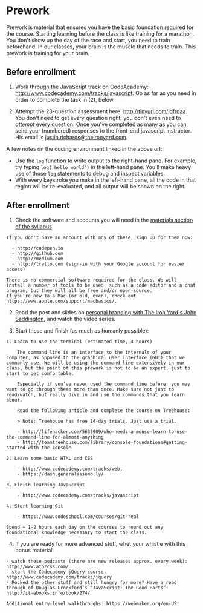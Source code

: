 # Prework

Prework is material that ensures you have the basic foundation required for the course. Starting learning before the class is like training for a marathon. You don't show up the day of the race and start, you need to train beforehand. In our classes, your brain is the muscle that needs to train. This prework is training for your brain.


## Before enrollment

  1. Work through the JavaScript track on CodeAcademy: http://www.codecademy.com/tracks/javascript. Go as far as you need in order to complete the task in (2), below.
  
  2. Attempt the 23-question assessment here: http://tinyurl.com/jdfrdaa. You don't need to get every question right; you don't even need to *attempt* every question. Once you've completed as many as you can, send your (numbered) responses to the front-end javascript instructor. His email is justin.richards@theironyard.com.
  
  A few notes on the coding environment linked in the above url: 
  
  - Use the `log` function to write output to the right-hand pane. For example, try typing `log('hello world')` in the left-hand pane. You'll make heavy use of those `log` statements to debug and inspect variables. 
  - With every keystroke you make in the left-hand pane, all the code in that region will be re-evaluated, and all output will be shown on the right. 


## After enrollment

  1. Check the software and accounts you will need in the [materials section of the syllabus](https://github.com/TIY-Houston-Front-End-Engineering/Course-Guide/blob/master/Resources/syllabus.md).

    If you don't have an account with any of these, sign up for them now:
    
      - http://codepen.io
      - http://github.com
      - http://medium.com
      - http://trello.com (sign-in with your Google account for easier access)

    There is no commercial software required for the class. We will install a number of tools to be used, such as a code editor and a chat program, but they will all be free and/or open-source. 
    If you're new to a Mac (or old, even), check out https://www.apple.com/support/macbasics/.

  2. Read the post and slides on [personal branding with The Iron Yard's John Saddington](http://blog.theironyard.com/2015/02/25/bb-workshop/), and watch the video series.

  3. Start these and finish (as much as humanly possible):

    1. Learn to use the terminal (estimated time, 4 hours)
    
        The command line is an interface to the internals of your computer, as opposed to the graphical user interface (GUI) that we commonly use. We will be using the command line extensively in our class, but the point of this prework is not to be an expert, just to start to get comfortable.
    
        Especially if you’ve never used the command line before, you may want to go through these more than once. Make sure not just to read/watch, but really dive in and use the commands that you learn about.
    
        Read the following article and complete the course on Treehouse:
    
        > Note: Treehouse has free 14-day trials. Just use a trial.
    
        - http://lifehacker.com/5633909/who-needs-a-mouse-learn-to-use-the-command-line-for-almost-anything
        - http://teamtreehouse.com/library/console-foundations#getting-started-with-the-console
    
    2. Learn some basic HTML and CSS
    
        - http://www.codecademy.com/tracks/web,
        - https://dash.generalassemb.ly/
    
    3. Finish learning JavaScript
    
        - http://www.codecademy.com/tracks/javascript
    
    4. Start learning Git
    
        - https://www.codeschool.com/courses/git-real

    Spend ~ 1-2 hours each day on the courses to round out any foundational knowledge necessary to start the class.

  4. If you are ready for more advanced stuff, whet your whistle with this bonus material:

    - watch these podcasts (there are new releases approx. every week): http://www.atozcss.com/
    - start the Codecademy jQuery course: http://www.codecademy.com/tracks/jquery
    - Rocked the other stuff and still hungry for more? Have a read through of Douglas Crockford’s “JavaScript: The Good Parts”: http://it-ebooks.info/book/274/

    Additional entry-level walkthroughs: https://webmaker.org/en-US
